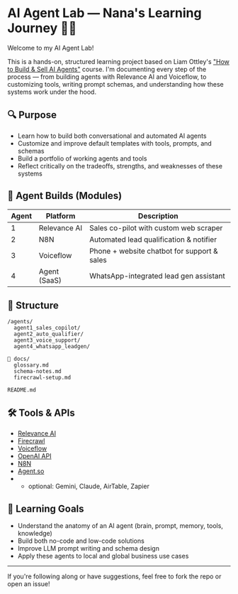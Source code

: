 # AI Agent Lab — Nana's Learning Journey 🧠🤖

Welcome to my AI Agent Lab!

This is a hands-on, structured learning project based on Liam Ottley's ["How to Build & Sell AI Agents"](https://www.youtube.com/watch?v=[insert_video_link]) course. I'm documenting every step of the process — from building agents with Relevance AI and Voiceflow, to customizing tools, writing prompt schemas, and understanding how these systems work under the hood.

## 🔍 Purpose
- Learn how to build both conversational and automated AI agents
- Customize and improve default templates with tools, prompts, and schemas
- Build a portfolio of working agents and tools
- Reflect critically on the tradeoffs, strengths, and weaknesses of these systems

## 🧱 Agent Builds (Modules)
| Agent | Platform        | Description                                |
|-------|------------------|--------------------------------------------|
| 1     | Relevance AI     | Sales co-pilot with custom web scraper     |
| 2     | N8N              | Automated lead qualification & notifier    |
| 3     | Voiceflow        | Phone + website chatbot for support & sales|
| 4     | Agent (SaaS)     | WhatsApp-integrated lead gen assistant     |

## 📁 Structure
```
/agents/
  agent1_sales_copilot/
  agent2_auto_qualifier/
  agent3_voice_support/
  agent4_whatsapp_leadgen/

📁 docs/
  glossary.md
  schema-notes.md
  firecrawl-setup.md

README.md
```

## 🛠️ Tools & APIs
- [Relevance AI](https://relevance.ai)
- [Firecrawl](https://firecrawl.dev)
- [Voiceflow](https://www.voiceflow.com/)
- [OpenAI API](https://platform.openai.com/)
- [N8N](https://n8n.io/)
- [Agent.so](https://agent.so/)
- + optional: Gemini, Claude, AirTable, Zapier

## 🧠 Learning Goals
- Understand the anatomy of an AI agent (brain, prompt, memory, tools, knowledge)
- Build both no-code and low-code solutions
- Improve LLM prompt writing and schema design
- Apply these agents to local and global business use cases

---

If you're following along or have suggestions, feel free to fork the repo or open an issue!
